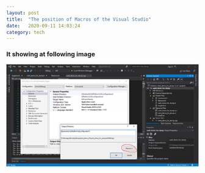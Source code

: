 ```yaml
---
layout: post
title:  "The position of Macros of the Visual Studio"
date:   2020-09-11 14:03:24
category: tech
---
```


### It showing at following image

![The position of Macros of the Visual Studio](/assets/images/tech/2020-09-11-the-position-of-macros-of-the-visual-studio/img_1.png)
